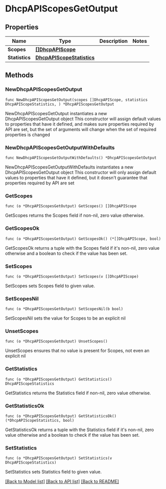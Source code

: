 # DhcpAPIScopesGetOutput

## Properties

Name | Type | Description | Notes
------------ | ------------- | ------------- | -------------
**Scopes** | [**[]DhcpAPIScope**](DhcpAPIScope.md) |  | 
**Statistics** | [**DhcpAPIScopeStatistics**](DhcpAPIScopeStatistics.md) |  | 

## Methods

### NewDhcpAPIScopesGetOutput

`func NewDhcpAPIScopesGetOutput(scopes []DhcpAPIScope, statistics DhcpAPIScopeStatistics, ) *DhcpAPIScopesGetOutput`

NewDhcpAPIScopesGetOutput instantiates a new DhcpAPIScopesGetOutput object
This constructor will assign default values to properties that have it defined,
and makes sure properties required by API are set, but the set of arguments
will change when the set of required properties is changed

### NewDhcpAPIScopesGetOutputWithDefaults

`func NewDhcpAPIScopesGetOutputWithDefaults() *DhcpAPIScopesGetOutput`

NewDhcpAPIScopesGetOutputWithDefaults instantiates a new DhcpAPIScopesGetOutput object
This constructor will only assign default values to properties that have it defined,
but it doesn't guarantee that properties required by API are set

### GetScopes

`func (o *DhcpAPIScopesGetOutput) GetScopes() []DhcpAPIScope`

GetScopes returns the Scopes field if non-nil, zero value otherwise.

### GetScopesOk

`func (o *DhcpAPIScopesGetOutput) GetScopesOk() (*[]DhcpAPIScope, bool)`

GetScopesOk returns a tuple with the Scopes field if it's non-nil, zero value otherwise
and a boolean to check if the value has been set.

### SetScopes

`func (o *DhcpAPIScopesGetOutput) SetScopes(v []DhcpAPIScope)`

SetScopes sets Scopes field to given value.


### SetScopesNil

`func (o *DhcpAPIScopesGetOutput) SetScopesNil(b bool)`

 SetScopesNil sets the value for Scopes to be an explicit nil

### UnsetScopes
`func (o *DhcpAPIScopesGetOutput) UnsetScopes()`

UnsetScopes ensures that no value is present for Scopes, not even an explicit nil
### GetStatistics

`func (o *DhcpAPIScopesGetOutput) GetStatistics() DhcpAPIScopeStatistics`

GetStatistics returns the Statistics field if non-nil, zero value otherwise.

### GetStatisticsOk

`func (o *DhcpAPIScopesGetOutput) GetStatisticsOk() (*DhcpAPIScopeStatistics, bool)`

GetStatisticsOk returns a tuple with the Statistics field if it's non-nil, zero value otherwise
and a boolean to check if the value has been set.

### SetStatistics

`func (o *DhcpAPIScopesGetOutput) SetStatistics(v DhcpAPIScopeStatistics)`

SetStatistics sets Statistics field to given value.



[[Back to Model list]](../README.md#documentation-for-models) [[Back to API list]](../README.md#documentation-for-api-endpoints) [[Back to README]](../README.md)


